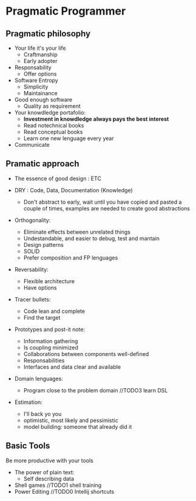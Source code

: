 # Pragmatic Programmer

## Pragmatic philosophy

 - Your life it's your life
   * Craftmanship 
   * Early adopter 
 - Responsability
   * Offer options 
 - Software Entropy
   * Simplicity
   * Maintainance
 - Good enough software
   * Quality as requirement
 - Your knowdledge portafolio:
   * **Investment in knowdledge always pays the best interest**
   * Read notechnical books
   * Read conceptual books
   * Learn one new lenguage every year
 - Communicate


## Pramatic approach

 - The essence of good design : ETC
 - DRY : Code, Data, Documentation (Knowledge)
   * Don't abstract to early, wait until you have copied and pasted a couple of times, examples are needed to create good abstractions
 - Orthogonality:
   * Eliminate effects between unrelated things
   * Undestandable, and easier to debug, test and mantain
   * Design patterns
   * SOLID
   * Prefer composition and FP lenguages
 - Reversability:
   * Flexible architecture
   * Have options
 - Tracer bullets:
   * Code lean and complete
   * Find the target
 - Prototypes and post-it note:
   * Information gathering
   * Is coupling minimized
   * Collaborations between components well-defined
   * Responsabilities
   * Interfaces and data clear and available

 - Domain lenguages:
   * Program close to the problem domain //TODO3 learn DSL
 - Estimation:
   *  I'll back yo you
   * optimistic, most likely and pessimistic
   * model building: someone that already did it 

## Basic Tools

Be more productive with your tools

 - The power of plain text:
   * Self describing data
 - Shell games //TODO1 shell training
 - Power Editing //TODO0 Intellij shortcuts